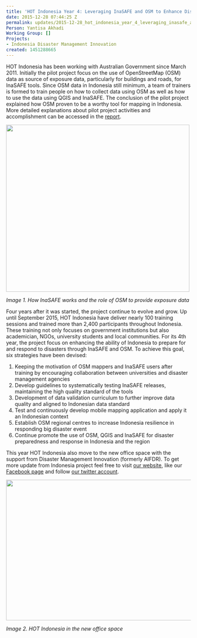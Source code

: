 ```yaml
---
title: 'HOT Indonesia Year 4: Leveraging InaSAFE and OSM to Enhance Disaster Preparedness'
date: 2015-12-28 07:44:25 Z
permalink: updates/2015-12-28_hot_indonesia_year_4_leveraging_inasafe_and_osm_to_enhance_disaster_preparedness
Person: Yantisa Akhadi
Working Group: []
Projects:
- Indonesia Disaster Management Innovation
created: 1451288665
---
```


<p>HOT Indonesia has been working with Australian Government since March 2011. Initially the pilot project focus on the use of OpenStreetMap (OSM) data as source of exposure data, particularly for buildings and roads, for InaSAFE tools. Since OSM data in Indonesia still minimum, a team of trainers is formed to train people on how to collect data using OSM as well as how to use the data using QGIS and InaSAFE. The conclusion of the pilot project explained how OSM proven to be a worthy tool for mapping in Indonesia. More detailed explanations about pilot project activities and accomplishment can be accessed in the <a href="http://openstreetmap.id/docs/Community_Mapping_for_Exposure_in_Indonesia_EN.pdf" target="_blank">report</a>. &nbsp;&nbsp;</p><p><img style="vertical-align: middle;" src="https://hotosm.org/sites/default/files/InaSAFE_EN_New.PNG" alt="" width="500" height="455"></p><p><em>Image 1. How InaSAFE works and the role of OSM to provide exposure data</em></p><p>Four years after it was started, the project continue to evolve and grow. Up until September 2015, HOT Indonesia have deliver nearly 100 training sessions and trained more than 2,400 participants throughout Indonesia. These training not only focuses on government institutions but also academician, NGOs, university students and local communities. For its 4th year, the project focus on enhancing the ability of Indonesia to prepare for and respond to disasters through InaSAFE and OSM. To achieve this goal, six strategies have been devised:</p><ol><li>Keeping the motivation of OSM mappers and InaSAFE users after training by encouraging collaboration between universities and disaster management agencies</li><li>Develop guidelines to systematically testing InaSAFE releases, maintaining the high quality standard of the tools</li><li>Development of data validation curriculum to further improve data quality and aligned to Indonesian data standard</li><li>Test and continuously develop mobile mapping application and apply it an Indonesian context</li><li>Establish OSM regional centres to increase Indonesia resilience in responding big disaster event&nbsp;</li><li>Continue promote the use of OSM, QGIS and InaSAFE for disaster preparedness and response in Indonesia and the region</li></ol><p>This year HOT Indonesia also move to the new office space with the support from Disaster Management Innovation (formerly AIFDR). To get more update from Indonesia project feel free to visit <a href="http://openstreetmap.id/en/" target="_blank">our website</a>, like our <a href="https://www.facebook.com/hotosm.id/" target="_blank">Facebook page</a> and follow <a href="https://twitter.com/hotosm_id" target="_blank">our twitter account</a>. &nbsp;</p><p><img class="image-large" title="HOT Indonesia at the new office space" src="/sites/default/files/styles/large/public/HOT_ID_MenaraThamrin.jpg?itok=4e-2EcA-" alt="" width="510" height="383"></p><p><em>Image 2. HOT Indonesia in the new office space</em></p>
